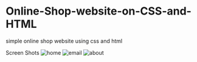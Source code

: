 # Online-Shop-website-on-CSS-and-HTML
simple online shop website using css and html

Screen Shots
![home](https://user-images.githubusercontent.com/45154585/111235928-a7fd2400-862c-11eb-9133-b8bd61e4b52b.png)
![email](https://user-images.githubusercontent.com/45154585/111235939-ad5a6e80-862c-11eb-8214-4d1160aa0368.png)
![about](https://user-images.githubusercontent.com/45154585/111235945-afbcc880-862c-11eb-8330-4aa1bac23810.png)
